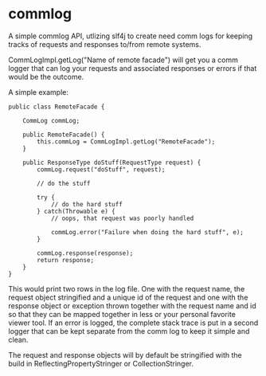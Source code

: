commlog
========

A simple commlog API, utlizing slf4j to create need comm logs for keeping tracks of requests and responses to/from remote systems.

CommLogImpl.getLog("Name of remote facade") will get you a comm logger that can log your requests and associated responses or errors if that would be the outcome.

A simple example:

    public class RemoteFacade {

        CommLog commLog;

        public RemoteFacade() {
            this.commLog = CommLogImpl.getLog("RemoteFacade");
        }

        public ResponseType doStuff(RequestType request) {
            commLog.request("doStuff", request);

            // do the stuff

            try {
                // do the hard stuff
            } catch(Throwable e) {
                // oops, that request was poorly handled

                commLog.error("Failure when doing the hard stuff", e);
            }

            commLog.response(response);
            return response;
        }
    }

This would print two rows in the log file. One with the request name, the request object stringified and a unique id of the request and one with the response object or exception thrown together with the request name and id so that they can be mapped together in less or your personal favorite viewer tool. If an error is logged, the complete stack trace is put in a second logger that can be kept separate from the comm log to keep it simple and clean.

The request and response objects will by default be stringified with the build in ReflectingPropertyStringer or CollectionStringer.

